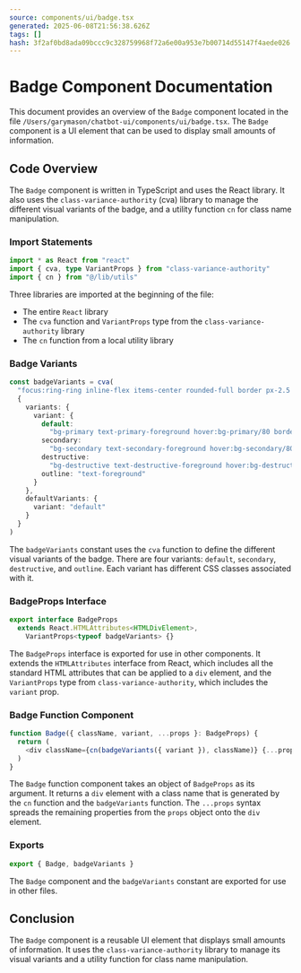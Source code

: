 ```yaml
---
source: components/ui/badge.tsx
generated: 2025-06-08T21:56:38.626Z
tags: []
hash: 3f2af0bd8ada09bccc9c328759968f72a6e00a953e7b00714d55147f4aede026
---
```


# Badge Component Documentation

This document provides an overview of the `Badge` component located in the file `/Users/garymason/chatbot-ui/components/ui/badge.tsx`. The `Badge` component is a UI element that can be used to display small amounts of information.

## Code Overview

The `Badge` component is written in TypeScript and uses the React library. It also uses the `class-variance-authority` (cva) library to manage the different visual variants of the badge, and a utility function `cn` for class name manipulation.

### Import Statements

```ts
import * as React from "react"
import { cva, type VariantProps } from "class-variance-authority"
import { cn } from "@/lib/utils"
```

Three libraries are imported at the beginning of the file:

- The entire `React` library
- The `cva` function and `VariantProps` type from the `class-variance-authority` library
- The `cn` function from a local utility library

### Badge Variants

```ts
const badgeVariants = cva(
  "focus:ring-ring inline-flex items-center rounded-full border px-2.5 py-0.5 text-xs font-semibold transition-colors focus:outline-none focus:ring-2 focus:ring-offset-2",
  {
    variants: {
      variant: {
        default:
          "bg-primary text-primary-foreground hover:bg-primary/80 border-transparent",
        secondary:
          "bg-secondary text-secondary-foreground hover:bg-secondary/80 border-transparent",
        destructive:
          "bg-destructive text-destructive-foreground hover:bg-destructive/80 border-transparent",
        outline: "text-foreground"
      }
    },
    defaultVariants: {
      variant: "default"
    }
  }
)
```

The `badgeVariants` constant uses the `cva` function to define the different visual variants of the badge. There are four variants: `default`, `secondary`, `destructive`, and `outline`. Each variant has different CSS classes associated with it.

### BadgeProps Interface

```ts
export interface BadgeProps
  extends React.HTMLAttributes<HTMLDivElement>,
    VariantProps<typeof badgeVariants> {}
```

The `BadgeProps` interface is exported for use in other components. It extends the `HTMLAttributes` interface from React, which includes all the standard HTML attributes that can be applied to a `div` element, and the `VariantProps` type from `class-variance-authority`, which includes the `variant` prop.

### Badge Function Component

```ts
function Badge({ className, variant, ...props }: BadgeProps) {
  return (
    <div className={cn(badgeVariants({ variant }), className)} {...props} />
  )
}
```

The `Badge` function component takes an object of `BadgeProps` as its argument. It returns a `div` element with a class name that is generated by the `cn` function and the `badgeVariants` function. The `...props` syntax spreads the remaining properties from the `props` object onto the `div` element.

### Exports

```ts
export { Badge, badgeVariants }
```

The `Badge` component and the `badgeVariants` constant are exported for use in other files.

## Conclusion

The `Badge` component is a reusable UI element that displays small amounts of information. It uses the `class-variance-authority` library to manage its visual variants and a utility function for class name manipulation.
